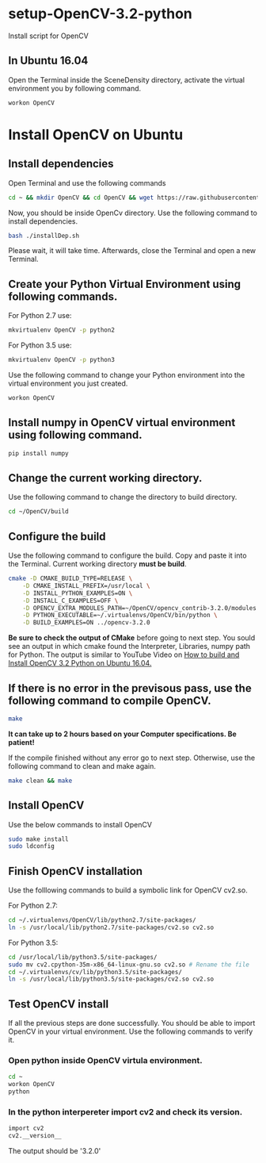 # setup-OpenCV-3.2-python
Install script for OpenCV


## In Ubuntu 16.04

Open the Terminal inside the SceneDensity directory, activate the virtual environment you by following command.

```sh
workon OpenCV
```

# Install OpenCV on Ubuntu

## Install dependencies

Open Terminal and use the following commands

```sh
cd ~ && mkdir OpenCV && cd OpenCV && wget https://raw.githubusercontent.com/ImOmid/SceneDensity/master/installDep.sh
```
Now, you should be inside OpenCv directory. Use the following command to install dependencies.

```sh
bash ./installDep.sh
```

Please wait, it will take time. Afterwards, close the Terminal and open a new Terminal.

## Create your Python Virtual Environment using following commands.

For Python 2.7 use:

```sh
mkvirtualenv OpenCV -p python2
```

For Python 3.5 use:

```sh
mkvirtualenv OpenCV -p python3
```

Use the following command to change your Python environment into the virtual environment you just created.

```sh
workon OpenCV
```

## Install numpy in OpenCV virtual environment using following command.

```sh
pip install numpy
```

## Change the current working directory.

Use the following command to change the directory to build directory.

```sh
cd ~/OpenCV/build
```

## Configure the build

Use the following command to configure the build. Copy and paste it into the Terminal. Current working directory <b>must be build</b>.

```sh
cmake -D CMAKE_BUILD_TYPE=RELEASE \
    -D CMAKE_INSTALL_PREFIX=/usr/local \
    -D INSTALL_PYTHON_EXAMPLES=ON \
    -D INSTALL_C_EXAMPLES=OFF \
    -D OPENCV_EXTRA_MODULES_PATH=~/OpenCV/opencv_contrib-3.2.0/modules \
    -D PYTHON_EXECUTABLE=~/.virtualenvs/OpenCV/bin/python \
    -D BUILD_EXAMPLES=ON ../opencv-3.2.0
```

<b>Be sure to check the output of CMake</b> before going to next step. You sould see an output in which cmake found the Interpreter, Libraries, numpy path for Python. The output is similar to YouTube Video on <a href="https://youtu.be/LneXUj7NBng?t=232" target="_blank">How to build and Install OpenCV 3.2 Python on Ubuntu 16.04.</a><br/>


## If there is no error in the previsous pass, use the following command to compile OpenCV.

```sh
make
```

<b>It can take up to 2 hours based on your Computer specifications. Be patient!</b>

If the compile finished without any error go to next step. Otherwise, use the following command to clean and make again.

```sh
make clean && make
```

## Install OpenCV

Use the below commands to install OpenCV

```sh
sudo make install
sudo ldconfig
```

## Finish OpenCV installation

Use the folllowing commands to build a symbolic link for OpenCV cv2.so.

For Python 2.7:
```sh
cd ~/.virtualenvs/OpenCV/lib/python2.7/site-packages/
ln -s /usr/local/lib/python2.7/site-packages/cv2.so cv2.so
```

For Python 3.5:
```sh
cd /usr/local/lib/python3.5/site-packages/
sudo mv cv2.cpython-35m-x86_64-linux-gnu.so cv2.so # Rename the file
cd ~/.virtualenvs/cv/lib/python3.5/site-packages/
ln -s /usr/local/lib/python3.5/site-packages/cv2.so cv2.so
```

## Test OpenCV install

If all the previous steps are done successfully. You should be able to import OpenCV in your virtual environment. Use the following commands to verify it.

### Open python inside OpenCV virtula environment.
```sh
cd ~
workon OpenCV
python
```

### In the python interpereter import cv2 and check its version.
```sh
import cv2
cv2.__version__
```

The output should be '3.2.0'


